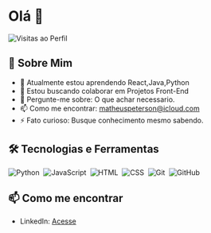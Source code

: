 # Olá 👋

![Visitas ao Perfil](https://komarev.com/ghpvc/?matheuspeterson01=MatheusPeterson01&color=green)

## 🚀 Sobre Mim

- 🌱 Atualmente estou aprendendo React,Java,Python
- 👯 Estou buscando colaborar em Projetos Front-End
- 💬 Pergunte-me sobre: O que achar necessario.
- 📫 Como me encontrar: matheuspeterson@icloud.com
- ⚡ Fato curioso: Busque conhecimento mesmo sabendo.

## 🛠 Tecnologias e Ferramentas

![Python](https://img.shields.io/badge/-Python-05122A?style=flat&logo=python)&nbsp;
![JavaScript](https://img.shields.io/badge/-JavaScript-05122A?style=flat&logo=javascript)&nbsp;
![HTML](https://img.shields.io/badge/-HTML-05122A?style=flat&logo=html5)&nbsp;
![CSS](https://img.shields.io/badge/-CSS-05122A?style=flat&logo=css3&logoColor=1572B6)&nbsp;
![Git](https://img.shields.io/badge/-Git-05122A?style=flat&logo=git)&nbsp;
![GitHub](https://img.shields.io/badge/-GitHub-05122A?style=flat&logo=github)&nbsp;



## 📫 Como me encontrar

- LinkedIn: [Acesse](https://www.linkedin.com/in/matheus-peterson-39a88923b/)
